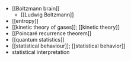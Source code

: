 - [[Boltzmann brain]]
    - [[Ludwig Boltzmann]]
- [[entropy]]
- [[kinetic theory of gases]]; [[kinetic theory]]
- [[Poincaré recurrence theorem]]
- [[quantum statistics]]
- [[statistical behaviour]]; [[statistical behavior]]
- statistical interpretation
